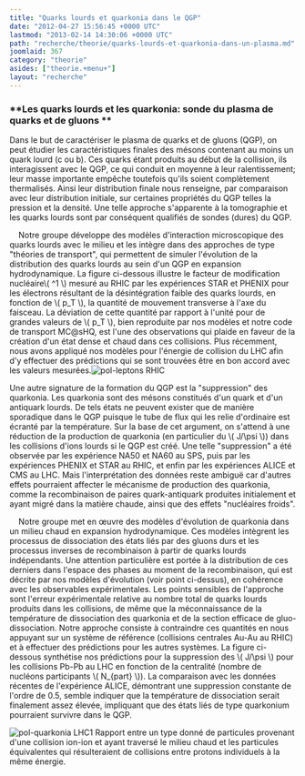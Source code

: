 ```yaml
---
title: "Quarks lourds et quarkonia dans le QGP"
date: "2012-04-27 15:56:45 +0000 UTC"
lastmod: "2013-02-14 14:30:06 +0000 UTC"
path: "recherche/theorie/quarks-lourds-et-quarkonia-dans-un-plasma.md"
joomlaid: 367
category: "theorie"
asides: ["theorie.+menu+"]
layout: "recherche"
---
```

### **Les quarks lourds et les quarkonia: sonde du plasma de quarks et de gluons **

Dans le but de caractériser le plasma de quarks et de gluons (QGP), on peut étudier les caractéristiques finales des mésons contenant au moins un quark lourd (c ou b). Ces quarks étant produits au début de la collision, ils interagissent avec le QGP, ce qui conduit en moyenne à leur ralentissement; leur masse importante empêche toutefois qu'ils soient complètement thermalisés. Ainsi leur distribution finale nous renseigne, par comparaison avec leur distribution initiale, sur certaines propriétés du QGP telles la pression et la densité. Une telle approche s'apparente à la tomographie et les quarks lourds sont par conséquent qualifiés de sondes (dures) du QGP.

    Notre groupe développe des modèles d'interaction microscopique des quarks lourds avec le milieu et les intègre dans des approches de type "théories de transport", qui permettent de simuler l'évolution de la distribution des quarks lourds au sein d'un QGP en expansion hydrodynamique. La figure ci-dessous illustre le facteur de modification nucléaire\\( ^1 \\) mesuré au RHIC par les expériences STAR et PHENIX pour les électrons résultant de la désintégration faible des quarks lourds, en fonction de \\( p\_T \\), la quantité de mouvement transverse à l'axe du faisceau. La déviation de cette quantité par rapport à l'unité pour de grandes valeurs de \\( p\_T \\), bien reproduite par nos modèles et notre code de transport MC@sHQ, est l'une des observations qui plaide en faveur de la création d'un état dense et chaud dans ces collisions. Plus récemment, nous avons appliqué nos modèles pour l'énergie de collision du LHC afin d'y effectuer des prédictions qui se sont trouvées être en bon accord avec les valeurs mesurées.![pol-leptons RHIC](images/pol-leptons_RHIC.jpg)

Une autre signature de la formation du QGP est la "suppression" des quarkonia. Les quarkonia sont des mésons constitués d'un quark et d'un antiquark lourds. De tels états ne peuvent exister que de manière sporadique dans le QGP puisque le tube de flux qui les relie d'ordinaire est écranté par la température. Sur la base de cet argument, on s'attend à une réduction de la production de quarkonia (en particulier du \\( J/\\psi \\)) dans les collisions d'ions lourds si le QGP est créé. Une telle "suppression" a été observée par les expérience NA50 et NA60 au SPS, puis par les expériences PHENIX et STAR au RHIC, et enfin par les expériences ALICE et CMS au LHC. Mais l'interprétation des données reste ambiguë car d'autres effets pourraient affecter le mécanisme de production des quarkonia, comme la recombinaison de paires quark-antiquark produites initialement et ayant migré dans la matière chaude, ainsi que des effets "nucléaires froids".

    Notre groupe met en œuvre des modèles d'évolution de quarkonia dans un milieu chaud en expansion hydrodynamique. Ces modèles intègrent les processus de dissociation des états liés par des gluons durs et les processus inverses de recombinaison à partir de quarks lourds indépendants. Une attention particulière est portée à la distribution de ces derniers dans l'espace des phases au moment de la recombinaison, qui est décrite par nos modèles d'évolution (voir point ci-dessus), en cohérence avec les observables expérimentales. Les points sensibles de l'approche sont l'erreur expérimentale relative au nombre total de quarks lourds produits dans les collisions, de même que la méconnaissance de la température de dissociation des quarkonia et de la section efficace de gluo-dissociation. Notre approche consiste à contraindre ces quantités en nous appuyant sur un système de référence (collisions centrales Au-Au au RHIC) et à effectuer des prédictions pour les autres systèmes. La figure ci-dessous synthétise nos prédictions pour la suppression des \\( J/\\psi \\) pour les collisions Pb-Pb au LHC en fonction de la centralité (nombre de nucléons participants \\( N\_{part} \\)). La comparaison avec les données récentes de l'expérience ALICE, démontrant une suppression constante de l'ordre de 0.5, semble indiquer que la température de dissociation serait finalement assez élevée, impliquant que des états liés de type quarkonium pourraient survivre dans le QGP.      

![pol-quarkonia LHC](images/pol-quarkonia_LHC.jpg)1 Rapport entre un type donné de particules provenant d'une collision ion-ion et ayant traversé le milieu chaud et les particules équivalentes qui résulteraient de collisions entre protons individuels à la même énergie.
